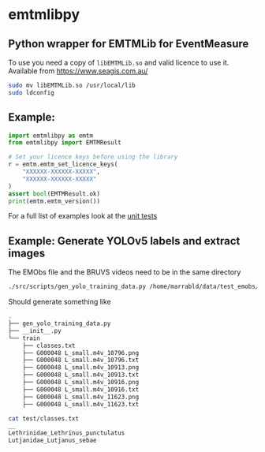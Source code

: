 # emtmlibpy
## Python wrapper for EMTMLib for EventMeasure

To use you need a copy of `libEMTMLib.so` and valid licence to use it.  Available from https://www.seagis.com.au/
```bash
sudo mv libEMTMLib.so /usr/local/lib
sudo ldconfig
```
## Example: 
```python
import emtmlibpy as emtm
from emtmlibpy import EMTMResult

# Set your licence keys before using the library
r = emtm.emtm_set_licence_keys(
    "XXXXXX-XXXXXX-XXXXX",
    "XXXXXX-XXXXXX-XXXXX"
)
assert bool(EMTMResult.ok)
print(emtm.emtm_version())
```

For a full list of examples look at the [unit tests](https://github.com/AutomatedFishID/emtmlibpy/blob/main/src/test_emtmlibpy.py)

## Example: Generate YOLOv5 labels and extract images

The EMObs file and the BRUVS videos need to be in the same directory
```bash
./src/scripts/gen_yolo_training_data.py /home/marrabld/data/test_emobs/emtmlibpy/afid.EMObs -o train
```

Should generate something like 

```bash
.
├── gen_yolo_training_data.py
├── __init__.py
└── train
    ├── classes.txt
    ├── G000048 L_small.m4v_10796.png
    ├── G000048 L_small.m4v_10796.txt
    ├── G000048 L_small.m4v_10913.png
    ├── G000048 L_small.m4v_10913.txt
    ├── G000048 L_small.m4v_10916.png
    ├── G000048 L_small.m4v_10916.txt
    ├── G000048 L_small.m4v_11623.png
    ├── G000048 L_small.m4v_11623.txt
```

```bash
cat test/classes.txt 
__
Lethrinidae_Lethrinus_punctulatus
Lutjanidae_Lutjanus_sebae
```
